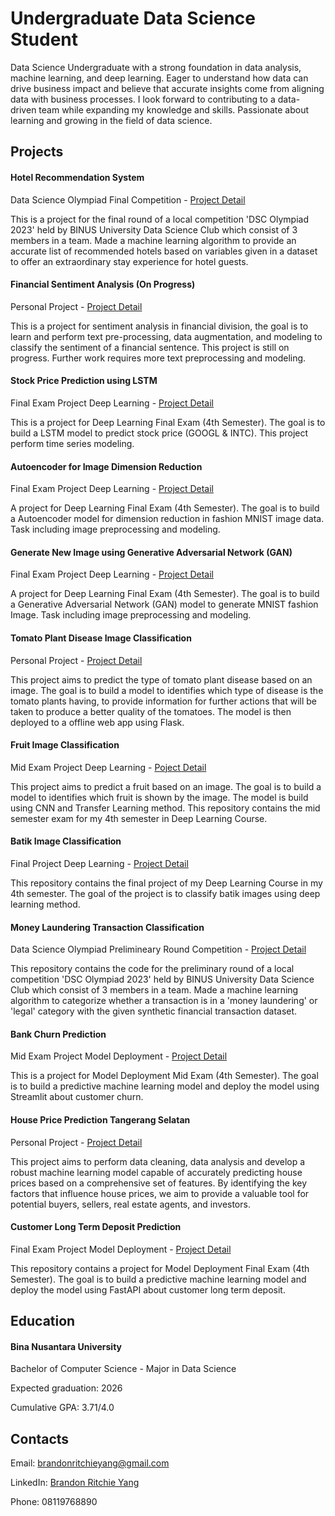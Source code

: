# Undergraduate Data Science Student

Data Science Undergraduate with a strong foundation in data analysis, machine learning, and deep learning. Eager to understand how data can drive business impact and believe that accurate insights come from aligning data with business processes. I look forward to contributing to a data-driven team while expanding my knowledge and skills. Passionate about learning and growing in the field of data science.

## Projects
#### Hotel Recommendation System
Data Science Olympiad Final Competition - [Project Detail](https://github.com/shdwshftr/hotel_recommendation)

This is a project for the final round of a local competition 'DSC Olympiad 2023' held by BINUS University Data Science Club which consist of 3 members in a team. Made a machine learning algorithm to provide an accurate list of recommended hotels based on variables given in a dataset to offer an extraordinary stay experience for hotel guests.

#### Financial Sentiment Analysis (On Progress)
Personal Project - [Project Detail](https://github.com/shdwshftr/financial_sentiment_analysis)

This is a project for sentiment analysis in financial division, the goal is to learn and perform text pre-processing, data augmentation, and modeling to classify the sentiment of a financial sentence. This project is still on progress. Further work requires more text preprocessing and modeling.

#### Stock Price Prediction using LSTM
Final Exam Project Deep Learning - [Project Detail](https://github.com/shdwshftr/stock_price_prediction_LSTM)

This is a project for Deep Learning Final Exam (4th Semester). The goal is to build a LSTM model to predict stock price (GOOGL & INTC). This project perform time series modeling.

#### Autoencoder for Image Dimension Reduction
Final Exam Project Deep Learning - [Project Detail](https://github.com/shdwshftr/dimension_reduction_autoencoder_image)

A project for Deep Learning Final Exam (4th Semester). The goal is to build a Autoencoder model for dimension reduction in fashion MNIST image data. Task including image preprocessing and modeling.

#### Generate New Image using Generative Adversarial Network (GAN)
Final Exam Project Deep Learning - [Project Detail](https://github.com/shdwshftr/generative_adversarial_network_GAN)

A project for Deep Learning Final Exam (4th Semester). The goal is to build a Generative Adversarial Network (GAN) model to generate MNIST fashion Image. Task including image preprocessing and modeling.

#### Tomato Plant Disease Image Classification
Personal Project - [Project Detail](https://github.com/shdwshftr/tomato_plant_disease_image_classification)

This project aims to predict the type of tomato plant disease based on an image. The goal is to build a model to identifies which type of disease is the tomato plants having, to provide information for further actions that will be taken to produce a better quality of the tomatoes. The model is then deployed to a offline web app using Flask.

#### Fruit Image Classification
Mid Exam Project Deep Learning - [Poject Detail](https://github.com/shdwshftr/fruit_image_classification)

This project aims to predict a fruit based on an image. The goal is to build a model to identifies which fruit is shown by the image. The model is build using CNN and Transfer Learning method. This repository contains the mid semester exam for my 4th semester in Deep Learning Course.

#### Batik Image Classification
Final Project Deep Learning - [Project Detail](https://github.com/shdwshftr/batik-classification)

This repository contains the final project of my Deep Learning Course in my 4th semester. The goal of the project is to classify batik images using deep learning method. 

#### Money Laundering Transaction Classification
Data Science Olympiad Prelimineary Round Competition - [Project Detail](https://github.com/shdwshftr/money-laundering-transaction-prediction)

This repository contains the code for the preliminary round of a local competition 'DSC Olympiad 2023' held by BINUS University Data Science Club which consist of 3 members in a team. Made a machine learning algorithm to categorize whether a transaction is in a 'money laundering' or 'legal' category with the given synthetic financial transaction dataset.

#### Bank Churn Prediction
Mid Exam Project Model Deployment - [Project Detail](https://github.com/shdwshftr/Churn-Prediction)

This is a project for Model Deployment Mid Exam (4th Semester). The goal is to build a predictive machine learning model and deploy the model using Streamlit about customer churn.

#### House Price Prediction Tangerang Selatan
Personal Project - [Project Detail](https://github.com/shdwshftr/house_price_prediction_regression)

This project aims to perform data cleaning, data analysis and develop a robust machine learning model capable of accurately predicting house prices based on a comprehensive set of features. By identifying the key factors that influence house prices, we aim to provide a valuable tool for potential buyers, sellers, real estate agents, and investors.

#### Customer Long Term Deposit Prediction
Final Exam Project Model Deployment - [Project Detail](https://github.com/shdwshftr/Long-Term-Deposit-Prediction)

This repository contains a project for Model Deployment Final Exam (4th Semester). The goal is to build a predictive machine learning model and deploy the model using FastAPI about customer long term deposit. 

## Education
#### Bina Nusantara University
Bachelor of Computer Science - Major in Data Science  

Expected graduation: 2026

Cumulative GPA: 3.71/4.0

## Contacts
Email: brandonritchieyang@gmail.com

LinkedIn: [Brandon Ritchie Yang](https://www.linkedin.com/in/brandon-ritchie-yang)

Phone: 08119768890




